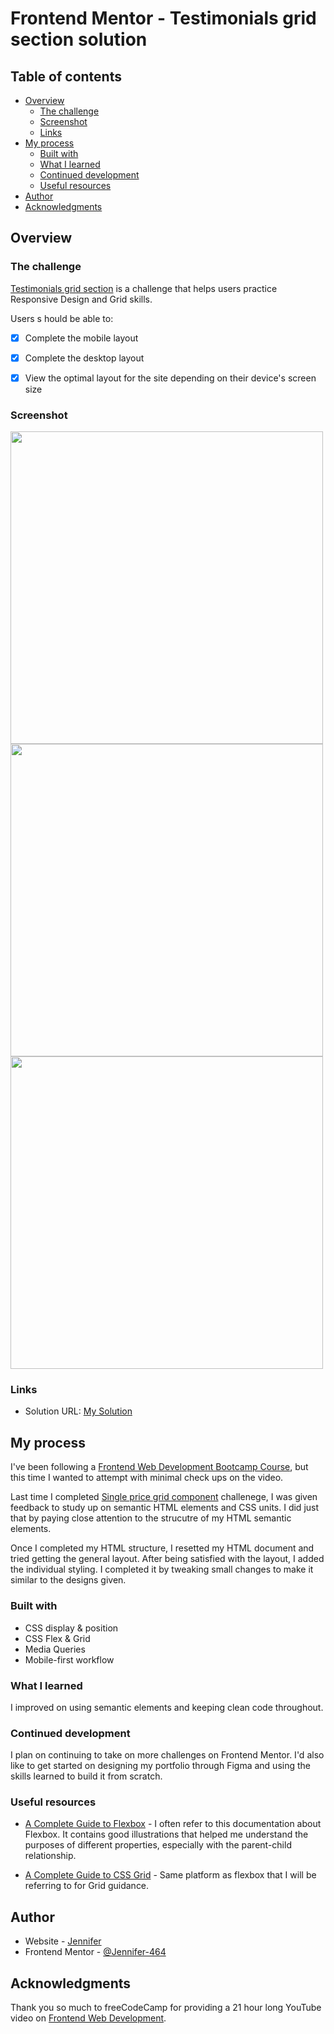 # Frontend Mentor - Testimonials grid section solution

## Table of contents

- [Overview](#overview)
  - [The challenge](#the-challenge)
  - [Screenshot](#screenshot)
  - [Links](#links)
- [My process](#my-process)
  - [Built with](#built-with)
  - [What I learned](#what-i-learned)
  - [Continued development](#continued-development)
  - [Useful resources](#useful-resources)
- [Author](#author)
- [Acknowledgments](#acknowledgments)


## Overview

### The challenge

[Testimonials grid section](https://www.frontendmentor.io/challenges/testimonials-grid-section-Nnw6J7Un7) is a challenge that helps users practice Responsive Design and Grid skills.

Users s hould be able to:
- [X] Complete the mobile layout
- [X] Complete the desktop layout
- [X] View the optimal layout for the site depending on their device's screen size


### Screenshot

<img src="./images/output-mobile" width="500px"><br>
<img src="./images/output-desktop" width="500px"><br>
<img src="http://g.recordit.co/VnH5OX94Jc.gif" width="500px"><br>


### Links

- Solution URL: [My Solution](https://jennifer-464.github.io/front-end-activities/HTML-CSS-JS/Challenges/challenge4-junior-grid/)



## My process
I've been following a [Frontend Web Development Bootcamp Course](https://youtu.be/zJSY8tbf_ys?t=70846), but this time I wanted to attempt with minimal check ups on the video.

Last time I completed [Single price grid component](https://www.frontendmentor.io/challenges/single-price-grid-component-5ce41129d0ff452fec5abbbc) challenege, I was given feedback to study up on semantic HTML elements and CSS units. I did just that by paying close attention to the strucutre of my HTML semantic elements.

Once I completed my HTML structure, I resetted my HTML document and tried getting the general layout. After being satisfied with the layout, I added the individual styling. I completed it by tweaking small changes to make it similar to the designs given.

### Built with

- CSS display & position
- CSS Flex & Grid
- Media Queries
- Mobile-first workflow


### What I learned

I improved on using semantic elements and keeping clean code throughout.


### Continued development

I plan on continuing to take on more challenges on Frontend Mentor. I'd also like to get started on designing my portfolio through Figma and using the skills learned to build it from scratch.


### Useful resources

- [A Complete Guide to Flexbox](https://css-tricks.com/snippets/css/a-guide-to-flexbox/) - I often refer to this documentation about Flexbox. It contains good illustrations that helped me understand the purposes of different properties, especially with the parent-child relationship.

- [A Complete Guide to CSS Grid](https://css-tricks.com/snippets/css/complete-guide-grid/) - Same platform as flexbox that I will be referring to for Grid guidance.


## Author

- Website - [Jennifer](https://jennifer-464.github.io/front-end-activities/HTML-CSS-JS/Challenges/challenge4-junior-grid/)
- Frontend Mentor - [@Jennifer-464](https://www.frontendmentor.io/profile/Jennifer-464)


## Acknowledgments

Thank you so much to freeCodeCamp for providing a 21 hour long YouTube video on [Frontend Web Development](https://youtu.be/zJSY8tbf_ys).
